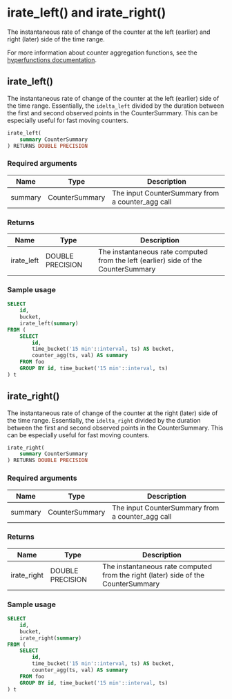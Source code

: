 # irate_left() and irate_right() <tag type="toolkit" content="toolkit" />
The instantaneous rate of change of the counter at the left (earlier) and right
(later) side of the time range.

For more information about counter aggregation functions, see the
[hyperfunctions documentation][hyperfunctions-counter-agg].

## irate_left()
The instantaneous rate of change of the counter at the left (earlier) side of
the time range. Essentially, the `idelta_left` divided by the duration between the
first and second observed points in the CounterSummary. This can be especially
useful for fast moving counters.

```sql
irate_left(
    summary CounterSummary
) RETURNS DOUBLE PRECISION
```

### Required arguments

|Name|Type|Description|
|-|-|-|
|summary|CounterSummary|The input CounterSummary from a counter_agg call|

### Returns

|Name|Type|Description|
|-|-|-|
|irate_left|DOUBLE PRECISION|The instantaneous rate computed from the left (earlier) side of the CounterSummary|

### Sample usage

```sql
SELECT
    id,
    bucket,
    irate_left(summary)
FROM (
    SELECT
        id,
        time_bucket('15 min'::interval, ts) AS bucket,
        counter_agg(ts, val) AS summary
    FROM foo
    GROUP BY id, time_bucket('15 min'::interval, ts)
) t
```

## irate_right()
The instantaneous rate of change of the counter at the right (later) side of the
time range. Essentially, the `idelta_right` divided by the duration between the
first and second observed points in the CounterSummary. This can be especially
useful for fast moving counters.

```sql
irate_right(
    summary CounterSummary
) RETURNS DOUBLE PRECISION
```

### Required arguments

|Name|Type|Description|
|-|-|-|
|summary|CounterSummary|The input CounterSummary from a counter_agg call|

### Returns

|Name|Type|Description|
|-|-|-|
|irate_right|DOUBLE PRECISION|The instantaneous rate computed from the right (later) side of the CounterSummary|

### Sample usage

```sql
SELECT
    id,
    bucket,
    irate_right(summary)
FROM (
    SELECT
        id,
        time_bucket('15 min'::interval, ts) AS bucket,
        counter_agg(ts, val) AS summary
    FROM foo
    GROUP BY id, time_bucket('15 min'::interval, ts)
) t
```


[hyperfunctions-counter-agg]: timescaledb/:currentVersion:/how-to-guides/hyperfunctions/counter-aggregation/
